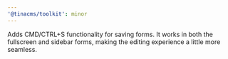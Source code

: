 ```yaml
---
'@tinacms/toolkit': minor
---
```


Adds CMD/CTRL+S functionality for saving forms. It works in both the fullscreen and sidebar forms, making the editing experience a little more seamless.

